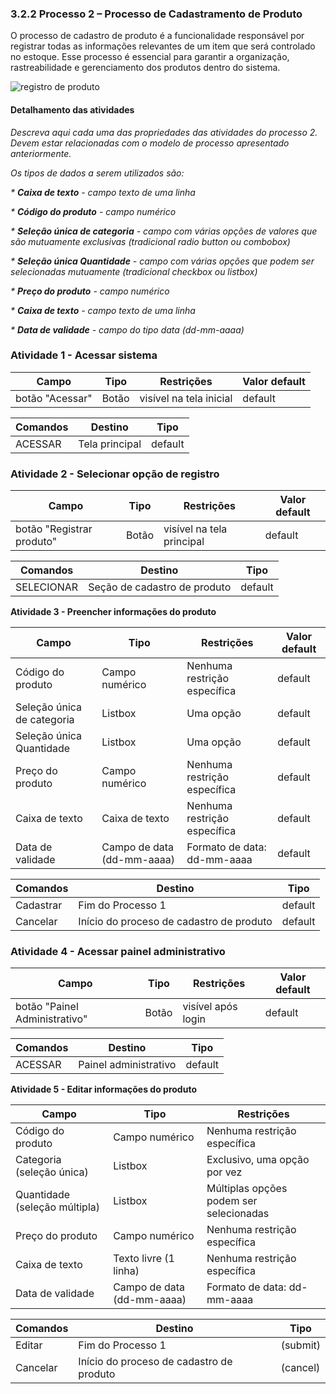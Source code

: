 ### 3.2.2 Processo 2 – Processo de Cadastramento de Produto

O processo de cadastro de produto é a funcionalidade responsável por registrar todas as informações relevantes de um item que será controlado no estoque. Esse processo é essencial para garantir a organização, rastreabilidade e gerenciamento dos produtos dentro do sistema.

![registro de produto](https://github.com/user-attachments/assets/653a89fc-71a7-493d-b0c7-0873a38f3610)

#### Detalhamento das atividades

_Descreva aqui cada uma das propriedades das atividades do processo 2. 
Devem estar relacionadas com o modelo de processo apresentado anteriormente._

_Os tipos de dados a serem utilizados são:_

_* **Caixa de texto** - campo texto de uma linha_

_* **Código do produto** - campo numérico_

_* **Seleção única de categoria** - campo com várias opções de valores que são mutuamente exclusivas (tradicional radio button ou combobox)_

_* **Seleção única Quantidade** - campo com várias opções que podem ser selecionadas mutuamente (tradicional checkbox ou listbox)_

_* **Preço do produto** - campo numérico_

_* **Caixa de texto** - campo texto de uma linha_

_* **Data de validade** - campo do tipo data (dd-mm-aaaa)_


### **Atividade 1 - Acessar sistema**

| **Campo**       | **Tipo** | **Restrições**               | **Valor default** |
|-----------------|----------|-------------------------------|-------------------|
| botão "Acessar" | Botão    | visível na tela inicial       | default           |

| **Comandos** | **Destino**    | **Tipo**  |
|--------------|----------------|-----------|
| ACESSAR      | Tela principal | default   |


### **Atividade 2 - Selecionar opção de registro**

| **Campo**               | **Tipo**   | **Restrições**                   | **Valor default** |
|-------------------------|------------|----------------------------------|-------------------|
| botão "Registrar produto" | Botão    | visível na tela principal       | default           |

| **Comandos** | **Destino**                | **Tipo**  |
|--------------|----------------------------|-----------|
| SELECIONAR   | Seção de cadastro de produto | default   |


**Atividade 3 - Preencher informações do produto**

| **Campo**            | **Tipo**                 | **Restrições**                             | **Valor default** |
| -------------------- | ------------------------ | ------------------------------------------ | ----------------- |
| Código do produto | Campo numérico | Nenhuma restrição específica | default |
| Seleção única de categoria | Listbox | Uma opção | default |
| Seleção única Quantidade | Listbox | Uma opção | default |
| Preço do produto | Campo numérico | Nenhuma restrição específica | default |
| Caixa de texto | Caixa de texto | Nenhuma restrição específica | default |
| Data de validade | Campo de data (dd-mm-aaaa) | Formato de data: dd-mm-aaaa | default |


| **Comandos** |  **Destino** | **Tipo** |
| ------------ | --------------- | --- |
| Cadastrar | Fim do Processo 1 | default |
| Cancelar | Início do proceso de cadastro de produto | default |

### **Atividade 4 - Acessar painel administrativo**

| **Campo**                  | **Tipo**                       | **Restrições**                             | **Valor default** |
|----------------------------|--------------------------------|--------------------------------------------|-------------------|
| botão "Painel Administrativo" | Botão                    | visível após login                         | default           |

| **Comandos** | **Destino**               | **Tipo**  |
|--------------|---------------------------|-----------|
| ACESSAR      | Painel administrativo     | default   |

**Atividade 5 - Editar informações do produto**

| **Campo**                  | **Tipo**                       | **Restrições**                             |
|----------------------------|--------------------------------|--------------------------------------------|
| Código do produto          | Campo numérico                 | Nenhuma restrição específica               |
| Categoria (seleção única) | Listbox                        | Exclusivo, uma opção por vez               |
| Quantidade (seleção múltipla) | Listbox                    | Múltiplas opções podem ser selecionadas    |
| Preço do produto           | Campo numérico                 | Nenhuma restrição específica               |
| Caixa de texto             | Texto livre (1 linha)          | Nenhuma restrição específica               |
| Data de validade           | Campo de data (dd-mm-aaaa)     | Formato de data: dd-mm-aaaa                |


| **Comandos** |  **Destino** | **Tipo** |
| --- | --- | --- |
| Editar | Fim do Processo 1 | (submit) |
| Cancelar | Início do proceso de cadastro de produto | (cancel) |
